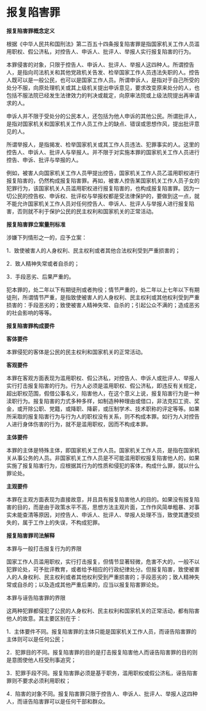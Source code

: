 # 报复陷害罪

 

**报复陷害罪概念定义**

根据《中华人民共和国刑法》第二百五十四条报复陷害罪是指国家机关工作人员滥用职权、假公济私，对控告人、申诉人、批评人、举报人实行报复陷害的行为。

本罪侵害的对象，只限于控告人、申诉人、批评人、举报人这四种人。所谓控告人，是指向司法机关和其他党政机关告发、检举国家工作人员违法失职的人。控告人既可以是一般公民，也可以是国家工作人员。所谓申诉人，是指对于自己所受的处分不服，向原处理机关或其上级机关提出申诉意见，要求改变原来处分的人，也包括不服法院已经发生法律效力的判决或裁定，向原审法院或上级法院提出再审请求的人。

申诉人并不限于受处分的公民本人，还包括为他人申诉的其他公民。所谓批评人，是指对国家机关和国家机关工作人员工作上的缺点、错误或思想作风，提出批评意见的人。

所谓举报人，是指揭发、检举国家机关或其工作人员违法、犯罪事实的人。这里的控告人、申诉人、批评人与举报人。并不限于对实施本罪的国家机关工作人员进行控告、申诉、批评与举报的人。

例如，被害人向国家机关工作人员甲提出控告，国家机关工作人员乙滥用职权进行报复陷害的，仍然构成报复陷害罪。再如，被害人控告某国家机关工作人员子女的犯罪行为，该国家机关人员滥用职权进行报复陷害的，也构成报复陷害罪。因为一切公民的控告权、申诉权、批评权与举报权都是受法律保护的，要做到这一点，就不能允许国家机关工作人员对任何控告人、申诉人、批评人与举报人进行报复陷害，否则就不利于保护公民的民主权利和国家机关的正常活动。

**报复陷害罪立案量刑标准**

涉嫌下列情形之一的，应予立案：

1．致使被害人的人身权利、民主权利或者其他合法权利受到严重损害的；

2．致人精神失常或者自杀的；

3．手段恶劣、后果严重的。

犯本罪的，处二年以下有期徒刑或者拘役；情节严重的，处二年以上七年以下有期徒刑，所谓情节严重，是指致使被害人的人身权利、民主权利或其他权利受到严重损害的：手段恶劣的；致使被害人精神失常、自杀的；引起公众不满的；造成恶劣的社会影响的等等。

 

**报复陷害罪构成要件**

**客体要件**

本罪侵犯的客体是公民的民主权利和国家机关的正常活动。

**客观要件**

本罪在客观方面表现为滥用职权、假公济私，对控告人、申诉人或批评人、举报人实行打击报复陷害的行为。行为人必须是滥用职权、假公济私，即违反有关规定，超出职权范围，假借公事名义，陷害他人，在这个意义上说，报复陷害行为是一种渎职行为。报复陷害的力式多种多样，如制造种种理由或借口，非法克扣工资、奖金，或开除公职、党籍，或降职、降薪，或压制学术、技术职称的评定等等。如果所采取的报复陷害行为与行为人的职权没有关系，则不构成本罪。如行为人对控告人进行身体伤害的行为，就不是滥用职权，因而不构成本罪。

**主体要件**

本罪的主体是特殊主体，即国家机关工作人员。国家机关工作人员，是指在国家机关从事公务的人员。非国家机关工作人员是不可能滥用职权报复陷害他人的，如果实施了报复陷害行为，应根据其行为的性质和侵犯的客体，构成什么罪，就以什么罪论处。

**主观要件**

本罪在主观方面表现为直接故意，并且具有报复陷害他人的目的。如果没有报复陷害的目的，而是由于政策水平不高，思想方法主观片面，工作作风简单粗暴、对事实未能查清等原因，对控告人、申诉人、批评人、举报人处理不当，致使其遭受损失的，属于工作上的失误，不构成犯罪。

**报复陷害罪司法解释**

本罪与一般打击报复行为的界限

国家工作人员滥用职权，实行打击报复，但情节显著轻微，危害不大的，一般不以犯罪论处，可予批评教育，或者给予相应的行政纪律处分。但报复陷害，致使被害人的人身权利、民主权利或者其他权利受到严重损害的；手段恶劣的；致人精神失常或自杀的；以及造成其他严重后果的，应当以报复陷害罪论处。

本罪与诬告陷害罪的界限

这两种犯罪都侵犯了公民的人身权利、民主权利和国家机关的正常活动，都有陷害他人的故意。其主要区别在于：

1．主体要件不同。报复陷害罪的主体只能是国家机关工作人员，而诬告陷害罪的主体则可以是任何公民；

2．犯罪目的不同。报复陷害罪的目的是打击报复陷害他人而诬告陷害罪的目的则是意图使他人枉受刑事追究；

3．犯罪手段不同。报复陷害罪必须是基于职务，滥用职权或假公济私，诬告陷害罪则不要求必须利用职权；

4．陷害的对象不同。报复陷害罪只限于控告人、申诉人、批评人、举报人这四种人，而诬告陷害罪可以是任何干部和群众。